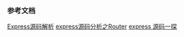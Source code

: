 ### 参考文档
[Express源码解析](https://lq782655835.github.io/blogs/node/node-code-express.html)
[express源码分析之Router](https://cnodejs.org/topic/5746cdcf991011691ef17b88)
[express 源码一探](https://zhuanlan.zhihu.com/p/25249664)
